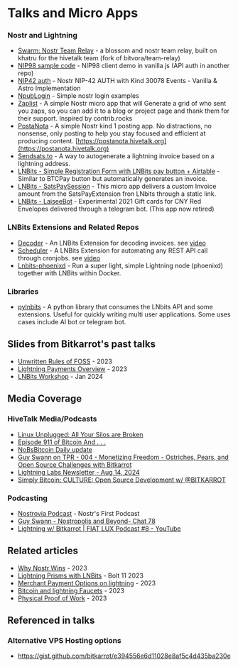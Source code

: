 # Talks and Micro Apps

### Nostr and Lightning 

- [Swarm: Nostr Team Relay](https://github.com/HiveTalk/swarm) - a blossom and nostr team relay, built on khatru for the hivetalk team (fork of bitvora/team-relay)
- [NIP98 sample code](https://github.com/bitkarrot/NIP98-js-client) - NIP98 client demo in vanilla js (API auth in another repo) 
- [NIP42 auth](https://github.com/bitkarrot/relay-auth-test) - Nostr NIP-42 AUTH with Kind 30078 Events - Vanilla & Astro Implementation
- [NpubLogin](https://github.com/bitkarrot/npublogin) - Simple nostr login examples
- [Zaplist](https://zaplist.hivetalk.org/) - A simple Nostr micro app that will Generate a grid of who sent you zaps, so you can add it to a blog or project page and thank them for their support. Inspired by contrib.rocks
- [PostaNota](https://github.com/bitkarrot/posta-nota) -  A simple Nostr kind 1 posting app. No distractions, no nonsense, only posting to help you stay focused and efficient at producing content. [https://postanota.hivetalk.org](https://postanota.hivetalk.org)
- [Sendsats.to](https://sendsats.to) - A way to autogenerate a lightning invoice based on a lightning address.
- [LNBits - Simple Registration Form with LNBits pay button + Airtable](https://github.com/bitkarrot/simple-reg-lnbits-form/) - Similar to BTCPay button but automatically generates an invoice.
- [LNBits - SatsPaySession](https://github.com/bitkarrot/satspaysession/) - This micro app delivers a custom Invoice amount from the SatsPayExtension fron LNbits through a static link.
- [LNBits - LaiseeBot](https://github.com/bitkarrot/laiseebot/) - Experimental 2021 Gift cards for CNY Red Envelopes delivered through a telegram bot. (This app now retired)

### LNBits Extensions and Related Repos

- [Decoder](https://github.com/bitkarrot/decoder) - An LNBits Extension for decoding invoices. see [video](/LNBitsDecoderVideo.mp4)
- [Scheduler](https://github.com/bitkarrot/scheduler/) - A LNBits Extension for automating any REST API call through cronjobs. see [video](/LNBitsSchedulerVideo.mp4)
- [Lnbits-phoenixd](https://github.com/bitkarrot/lnbits-phoenixd/) - Run a super light, simple Lightning node (phoenixd) together with LNBits within Docker.
  
### Libraries
- [pylnbits](https://github.com/lightningames/pylnbits) - A python library that consumes the LNbits API and some extensions. Useful for quickly writing multi user applications. Some uses cases include AI bot or telegram bot.

## Slides from Bitkarrot's past talks

- [Unwritten Rules of FOSS](/2023NOV_Unwritten%20Rules%20of%20FOSS.pdf) - 2023
- [Lightning Payments Overview](/2023OCT_LightningPaymentsWorkshop.pdf) - 2023
- [LNBits Workshop](/2024JAN_LNBitsWorkshop.pdf) - Jan 2024

## Media Coverage

### HiveTalk Media/Podcasts
- [Linux Unplugged: All Your Silos are Broken](https://www.jupiterbroadcasting.com/show/linux-unplugged/568/)
- [Episode 911 of Bitcoin And . . .](https://fountain.fm/episode/yZfExb9O9pVHjaeAPvQl)
- [NoBsBitcoin Daily update](https://www.nobsbitcoin.com/gm-2024-07-08/)
- [Guy Swann on TPR - 004 - Monetizing Freedom - Ostriches, Pears, and Open Source Challenges with Bitkarrot ](https://www.youtube.com/watch?v=pesH_pDJvWk)
- [Lightning Labs Newsletter - Aug 14, 2024](https://lightninglabs.substack.com/p/money-at-the-speed-of-lightning-the)
- [Simply Bitcoin: CULTURE: Open Source Development w/ @BITKARROT](https://www.youtube.com/live/R4cWjMXNg6I?t=2964s)

### Podcasting
- [Nostrovia Podcast](https://github.com/nostrovia) - Nostr's First Podcast
- [Guy Swann - Nostropolis and Beyond- Chat 78](https://bitcoin-audible.castos.com/episodes/chat-78-to-nostropolis-beyond-with-bitkarrot)
- [Lightning w/ Bitkarrot | FIAT LUX Podcast #8 - YouTube](https://www.youtube.com/watch?v=3GFk0UGSIEA)

## Related articles
 - [Why Nostr Wins](https://bitkarrot.substack.com/p/why-nostr-wins) - 2023
 - [Lightning Prisms with LNBits](https://bitkarrot.substack.com/p/lightning-prisms-with-lnbits) - Bolt 11 2023
 - [Merchant Payment Options on lightning](https://bitkarrot.substack.com/p/elderberry-syrup-for-lightning-payments) - 2023
 - [Bitcoin and lightning Faucets](https://bitkarrot.substack.com/p/testnet-bitcoin-and-lightning-faucets) - 2023
 - [Physical Proof of Work](https://bitkarrot.substack.com/p/physical-proof-of-work) - 2023

## Referenced in talks

### Alternative VPS Hosting options
- https://gist.github.com/bitkarrot/e394556e6d11028e8af5c4d435ba230e



